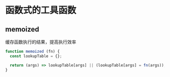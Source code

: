# 函数式的工具函数  
## memoized  
缓存函数执行的结果，提高执行效率
``` javascript  
function memoized (fn) {
  const lookupTable = {};

  return (args) => lookupTable[args] || (lookupTable[args] = fn(args));
}
```  